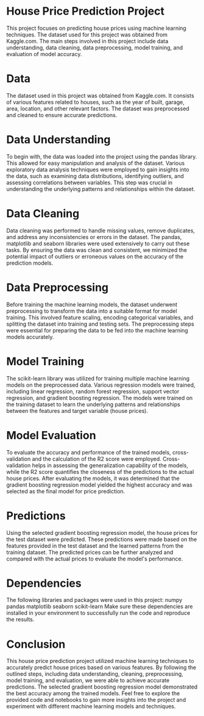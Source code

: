 # House Price Prediction Project
This project focuses on predicting house prices using machine learning techniques. The dataset used for this project was obtained from Kaggle.com. The main steps involved in this project include data understanding, data cleaning, data preprocessing, model training, and evaluation of model accuracy.

# Data
The dataset used in this project was obtained from Kaggle.com. It consists of various features related to houses, such as the year of built, garage, area, location, and other relevant factors. The dataset was preprocessed and cleaned to ensure accurate predictions.

# Data Understanding
To begin with, the data was loaded into the project using the pandas library. This allowed for easy manipulation and analysis of the dataset. Various exploratory data analysis techniques were employed to gain insights into the data, such as examining data distributions, identifying outliers, and assessing correlations between variables. This step was crucial in understanding the underlying patterns and relationships within the dataset.

# Data Cleaning
Data cleaning was performed to handle missing values, remove duplicates, and address any inconsistencies or errors in the dataset. The pandas, matplotlib and seaborn libraries were used extensively to carry out these tasks. By ensuring the data was clean and consistent, we minimized the potential impact of outliers or erroneous values on the accuracy of the prediction models.

# Data Preprocessing
Before training the machine learning models, the dataset underwent preprocessing to transform the data into a suitable format for model training. This involved feature scaling, encoding categorical variables, and splitting the dataset into training and testing sets. The preprocessing steps were essential for preparing the data to be fed into the machine learning models accurately.

# Model Training
The scikit-learn library was utilized for training multiple machine learning models on the preprocessed data. Various regression models were trained, including linear regression, random forest regression, support vector regression, and gradient boosting regression. The models were trained on the training dataset to learn the underlying patterns and relationships between the features and target variable (house prices).

# Model Evaluation
To evaluate the accuracy and performance of the trained models, cross-validation and the calculation of the R2 score were employed. Cross-validation helps in assessing the generalization capability of the models, while the R2 score quantifies the closeness of the predictions to the actual house prices. After evaluating the models, it was determined that the gradient boosting regression model yielded the highest accuracy and was selected as the final model for price prediction.

# Predictions
Using the selected gradient boosting regression model, the house prices for the test dataset were predicted. These predictions were made based on the features provided in the test dataset and the learned patterns from the training dataset. The predicted prices can be further analyzed and compared with the actual prices to evaluate the model's performance.

# Dependencies
The following libraries and packages were used in this project:
numpy
pandas
matplotlib
seaborn
scikit-learn
Make sure these dependencies are installed in your environment to successfully run the code and reproduce the results.

# Conclusion
This house price prediction project utilized machine learning techniques to accurately predict house prices based on various features. By following the outlined steps, including data understanding, cleaning, preprocessing, model training, and evaluation, we were able to achieve accurate predictions. The selected gradient boosting regression model demonstrated the best accuracy among the trained models. Feel free to explore the provided code and notebooks to gain more insights into the project and experiment with different machine learning models and techniques.
